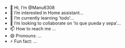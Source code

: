 - 👋 Hi, I’m @Manu6308
- 👀 I’m interested in Home assistant...
- 🌱 I’m currently learning 'todo'...
- 💞️ I’m looking to collaborate on 'lo que pueda y sepa'...
- 📫 How to reach me ...
- 😄 Pronouns: ...
- ⚡ Fun fact: ...

<!---
Manu6308/Manu6308 is a ✨ special ✨ repository because its `README.md` (this file) appears on your GitHub profile.
You can click the Preview link to take a look at your changes.
--->
